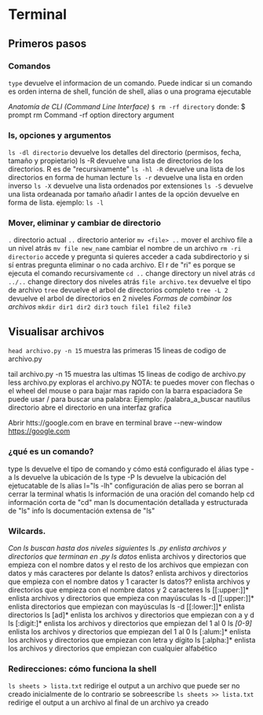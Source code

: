 # Terminal

## Primeros pasos
### Comandos
`type`     devuelve el informacion de un comando. Puede indicar si un comando es orden interna de shell, función de shell, alias o una programa ejecutable

_Anatomía de CLI (Command Line Interface)_
`$ rm -rf directory`
donde:
    $           prompt
    rm          Command
    -rf         option
    directory   argument

### ls, opciones y argumentos
`ls -dl directorio`   devuelve los detalles del directorio (permisos, fecha, tamaño y propietario) ls -R               devuelve una lista de directorios de los directorios. R es de "recursivamente"
`ls -hl -R`           devuelve una lista de los directorios en forma de human lecture
`ls -r`               devuelve una lista en orden inverso
`ls -X`               devuelve una lista ordenados por extensiones
`ls -S`               devuelve una lista ordeanada por tamaño
 añadir l antes de la opción devuelve en forma de lista.
    ejemplo: `ls -l`

### Mover, eliminar y cambiar de directorio
`.`                     directorio actual
`..`                    directorio anterior
`mv <file> ..`          mover el archivo file a un nivel atrás
`mv file new_name`      cambiar el nombre de un archivo
`rm -ri directorio`     accede y pregunta si quieres acceder a cada subdirectorio y si sí entras pregunta eliminar o no cada archivo. El r de "ri" es porque se ejecuta el comando recursivamente
`cd ..`                 change directory un nivel atrás
`cd ../..`              change directory dos niveles atrás
`file archivo.tex`      devuelve el tipo de archivo
`tree`                  devuelve el arbol de directorios completo
`tree -L 2`             devuelve el arbol de directorios en 2 niveles
_Formas de combinar los archivos_
`mkdir dir1 dir2 dir3`
`touch file1 file2 file3`


## Visualisar archivos
`head archivo.py -n 15` muestra las primeras 15 lineas de codigo de archivo.py
   
tail archivo.py -n 15   muestra las ultimas 15 lineas de codigo de archivo.py
less archivo.py         exploras el archivo.py
    NOTA: te puedes mover con flechas o el wheel del mouse o para bajar mas rapido con la barra espaciadora
    Se puede usar / para buscar una palabra:
    Ejemplo: /palabra_a_buscar
nautilus directorio     abre el directorio en una interfaz grafica

Abrir htts://google.com en brave en terminal
brave --new-window https://google.com

### ¿qué es un comando?
type ls                 devuelve el tipo de comando y cómo está configurado el álias
type -a ls              devuelve la ubicación de ls
type -P ls              devuelve la ubicación del ejetucatable de ls
alias l="ls -lh"        configuración de alias pero se borran al cerrar la terminal
whatis ls               información de una oración del comando
help cd                 información corta de "cd"
man ls                  documentación detallada y estructurada de "ls"
info ls                 documentación extensa de "ls"

### Wilcards.
_Con ls buscan hasta dos niveles siguientes_
ls *.py                 enlista archivos y directorios que terminan en .py
ls datos*               enlista archivos y directorios que empieza con el nombre datos y el resto de los archivos que empiezan con datos y más caracteres por delante
ls datos?               enlista archivos y directorios que empieza con el nombre datos y 1 caracter
ls datos??              enlista archivos y directorios que empieza con el nombre datos y 2 caracteres
ls [[:upper:]]*         enlista archivos y directorios que empieza con mayúsculas
ls -d [[:upper:]]*      enlista directorios que empiezan con mayúsculas
ls -d [[:lower:]]*      enlista directorios 
ls [ad]*                enlista los archivos y directorios que empiezan con a y d
ls [:digit:]*           enlista los archivos y directorios que empiezan del 1 al 0
 ls *[0-9]*             enlista los archivos y directorios que empiezan del 1 al 0
ls [:alum:]*            enlista los archivos y directorios que empiezan con letra y dígito
ls [:alpha:]*           enlista los archivos y directorios que empiezan con cualquier alfabético

### Redirecciones: cómo funciona la shell
`ls sheets > lista.txt`   redirige el output a un archivo que puede ser no creado inicialmente de lo contrario se sobreescribe
`ls sheets >> lista.txt`  redirige el output a un archivo al final de un archivo ya creado

